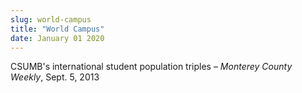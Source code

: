 ```yaml
---
slug: world-campus
title: "World Campus"
date: January 01 2020
---
```


<p>CSUMB's international student population triples – <em>Monterey County Weekly</em>, Sept. 5, 2013
</p>
